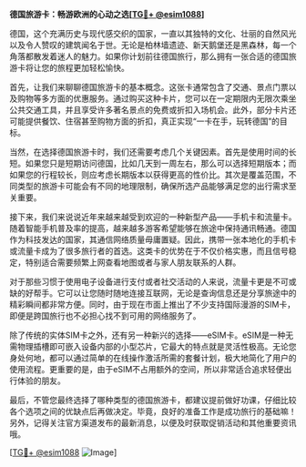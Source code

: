 **德国旅游卡：畅游欧洲的心动之选[[TG💪+ @esim1088](https://t.me/s/esim1088)]**

德国，这个充满历史与现代感交织的国家，一直以其独特的文化、壮丽的自然风光以及令人赞叹的建筑闻名于世。无论是柏林墙遗迹、新天鹅堡还是黑森林，每一个角落都散发着迷人的魅力。如果你计划前往德国旅行，那么拥有一张合适的德国旅游卡将让您的旅程更加轻松愉快。

首先，让我们来聊聊德国旅游卡的基本概念。这张卡通常包含了交通、景点门票以及购物等多方面的优惠服务。通过购买这种卡片，您可以在一定期限内无限次乘坐公共交通工具，并且享受许多著名景点的免费或折扣入场机会。此外，部分卡片还可能提供餐饮、住宿甚至购物方面的折扣，真正实现“一卡在手，玩转德国”的目标。

当然，在选择德国旅游卡时，我们还需要考虑几个关键因素。首先是使用时间的长短。如果您只是短期访问德国，比如几天到一周左右，那么可以选择短期版本；而如果您的行程较长，则应考虑长期版本以获得更高的性价比。其次是覆盖范围，不同类型的旅游卡可能会有不同的地理限制，确保所选产品能够满足您的出行需求至关重要。

接下来，我们来说说近年来越来越受到欢迎的一种新型产品——手机卡和流量卡。随着智能手机普及率的提高，越来越多游客希望能够在旅途中保持通讯畅通。德国作为科技发达的国家，其通信网络质量毋庸置疑。因此，携带一张本地化的手机卡或流量卡成为了很多旅行者的首选。这类卡的优势在于不仅价格实惠，而且信号稳定，特别适合需要频繁上网查看地图或者与家人朋友联系的人群。

对于那些习惯于使用电子设备进行支付或者社交活动的人来说，流量卡更是不可或缺的好帮手。它可以让您随时随地连接互联网，无论是查询信息还是分享旅途中的精彩瞬间都非常方便。同时，由于现在市面上推出了不少支持国际漫游的SIM卡，即便是跨国旅行也不必担心找不到可用的网络服务了。

除了传统的实体SIM卡之外，还有另一种新兴的选择——eSIM卡。eSIM是一种无需物理插槽即可嵌入设备内部的小型芯片，它最大的特点就是灵活性极高。无论您身处何地，都可以通过简单的在线操作激活所需的套餐计划，极大地简化了用户的使用流程。更重要的是，由于eSIM不占用额外的空间，所以非常适合追求轻便出行体验的朋友。

最后，不管您最终选择了哪种类型的德国旅游卡，都建议提前做好功课，仔细比较各个选项之间的优缺点后再做决定。毕竟，良好的准备工作是成功旅行的基础嘛！另外，记得关注官方渠道发布的最新消息，以便及时获取促销活动和其他重要资讯哦。

[[TG💪+ @esim1088](https://t.me/s/esim1088) ![Image](https://i.postimg.cc/4NQfJmqS/Snipaste-2025-05-13-00-14-12.png)]